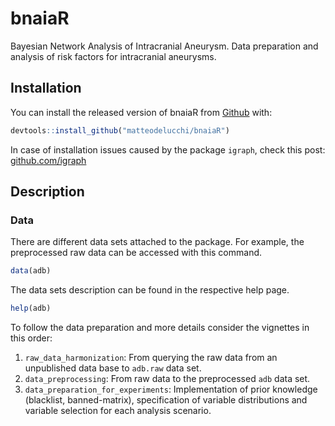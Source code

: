 
# bnaiaR

<!-- badges: start -->
<!-- badges: end -->

Bayesian Network Analysis of Intracranial Aneurysm.
Data preparation and analysis of risk factors for intracranial aneurysms.

## Installation

You can install the released version of bnaiaR from [Github](https://github.com/matteodelucchi/bnaiaR) with:

``` r
devtools::install_github("matteodelucchi/bnaiaR")
```

In case of installation issues caused by the package `igraph`, check this post:
[github.com/igraph](https://github.com/igraph/rigraph/issues/275#issuecomment-852000182)

## Description

### Data

There are different data sets attached to the package. 
For example, the preprocessed raw data can be accessed with this command.

``` r
data(adb)
```

The data sets description can be found in the respective help page.

``` r
help(adb)
```

To follow the data preparation and more details consider the vignettes in this order:

1. `raw_data_harmonization`: From querying the raw data from an unpublished 
data base to `adb.raw` data set.  
2. `data_preprocessing`: From raw data to the preprocessed `adb` data set.    
3. `data_preparation_for_experiments`: Implementation of prior knowledge 
(blacklist, banned-matrix), specification of variable distributions and 
variable selection for each analysis scenario.  



